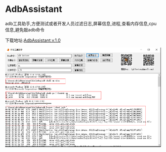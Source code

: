# AdbAssistant
adb工具助手,方便测试或者开发人员过滤日志,屏幕信息,进程,查看内存信息,cpu信息,避免敲adb命令

下载地址:[AdbAssistant.v.1.0](https://github.com/dz-hexiang/AdbAssistant/raw/master/release/AdbAssistant.zip)

![enter image description here](./images/demo.jpg)
